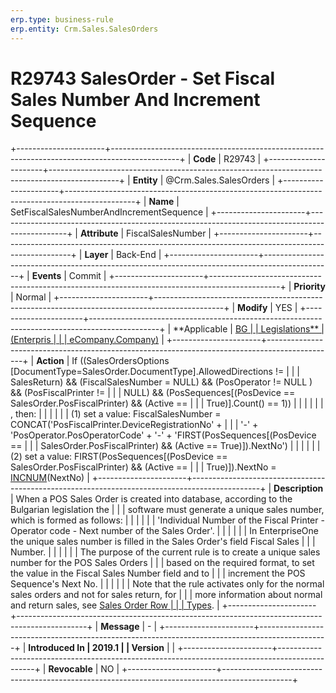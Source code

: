 ```yaml
---
erp.type: business-rule
erp.entity: Crm.Sales.SalesOrders
---
```


# R29743 SalesOrder - Set Fiscal Sales Number And Increment Sequence
+----------------------+-----------------------------------------------------------------------------------------------+
| **Code**             | R29743                                                                                        |
+----------------------+-----------------------------------------------------------------------------------------------+
| **Entity**           | @Crm.Sales.SalesOrders                                                                                    |
+----------------------+-----------------------------------------------------------------------------------------------+
| **Name**             | SetFiscalSalesNumberAndIncrementSequence                                                      |
+----------------------+-----------------------------------------------------------------------------------------------+
| **Attribute**        | FiscalSalesNumber                                                                             |
+----------------------+-----------------------------------------------------------------------------------------------+
| **Layer**            | Back-End                                                                                      |
+----------------------+-----------------------------------------------------------------------------------------------+
| **Events**           | Commit                                                                                        |
+----------------------+-----------------------------------------------------------------------------------------------+
| **Priority**         | Normal                                                                                        |
+----------------------+-----------------------------------------------------------------------------------------------+
| **Modify**           | YES                                                                                           |
+----------------------+-----------------------------------------------------------------------------------------------+
| **Applicable         | [BG                                                                                           |
| Legislations**       | (Enterpris                                                                                    |
|                      | eCompany.Company)](https://confluence.erp.net/display/techdoc/Country+Specific+Functionality) |
+----------------------+-----------------------------------------------------------------------------------------------+
| **Action**           | If ((SalesOrdersOptions \[DocumentType=SalesOrder.DocumentType\].AllowedDirections !=         |
|                      | SalesReturn) && (FiscalSalesNumber = NULL) && (PosOperator != NULL ) && (PosFiscalPrinter !=  |
|                      | NULL) && (PosSequences\[(PosDevice == SalesOrder.PosFiscalPrinter) && (Active ==              |
|                      | True)\].Count() == 1))                                                                        |
|                      |                                                                                               |
|                      | , then:                                                                                       |
|                      |                                                                                               |
|                      | \(1\) set a value: FiscalSalesNumber = CONCAT(\'PosFiscalPrinter.DeviceRegistrationNo\' +     |
|                      | \'-\' + \'PosOperator.PosOperatorCode\' + \'-\' + \'FIRST(PosSequences\[(PosDevice ==         |
|                      | SalesOrder.PosFiscalPrinter) && (Active == True)\]).NextNo\')                                 |
|                      |                                                                                               |
|                      | (2) set a value: FIRST(PosSequences\[(PosDevice == SalesOrder.PosFiscalPrinter) && (Active == |
|                      | True)\]).NextNo = [INCNUM](https://confluence.erp.net/display/techdoc/INCNUM)(NextNo)         |
+----------------------+-----------------------------------------------------------------------------------------------+
| **Description**      | When a POS Sales Order is created into database, according to the Bulgarian legislation the   |
|                      | software must generate a unique sales number, which is formed as follows:                     |
|                      |                                                                                               |
|                      | \'Individual Number of the Fiscal Printer - Operator code - Next number of the Sales Order\'. |
|                      |                                                                                               |
|                      | In EnterpriseOne the unique sales number is filled in the Sales Order\'s field Fiscal Sales   |
|                      | Number.                                                                                       |
|                      |                                                                                               |
|                      | The purpose of the current rule is to create a unique sales number for the POS Sales Orders   |
|                      | based on the required format, to set the value in the Fiscal Sales Number field and to        |
|                      | increment the POS Sequence\'s Next No.                                                        |
|                      |                                                                                               |
|                      | Note that the rule activates only for the normal sales orders and not for sales return, for   |
|                      | more information about normal and return sales, see [Sales Order Row                          |
|                      | Types](https://confluence.erp.net/display/techdoc/Sales+Order+Row+Types).                     |
+----------------------+-----------------------------------------------------------------------------------------------+
| **Message**          | \-                                                                                            |
+----------------------+-----------------------------------------------------------------------------------------------+
| **Introduced In      | 2019.1                                                                                        |
| Version**            |                                                                                               |
+----------------------+-----------------------------------------------------------------------------------------------+
| **Revocable**        | NO                                                                                            |
+----------------------+-----------------------------------------------------------------------------------------------+

  

  

  
